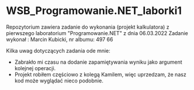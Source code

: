 # WSB_Programowanie.NET_laborki1
Repozytorium zawiera zadanie do wykonania (projekt kalkulatora) z pierwszego laboratorium "Programowanie.NET" z dnia 06.03.2022
Zadanie wykonał : Marcin Kubicki, nr albumu: 497 66

Kilka uwag dotyczących zadania ode mnie:
- Zabrakło mi czasu na dodanie zapamiętywania wyniku jako argument kolejnej operacji.
- Projekt robiłem częściowo z kolegą Kamilem, więc uprzedzam, że nasz kod może wyglądać nieco podobnie.
